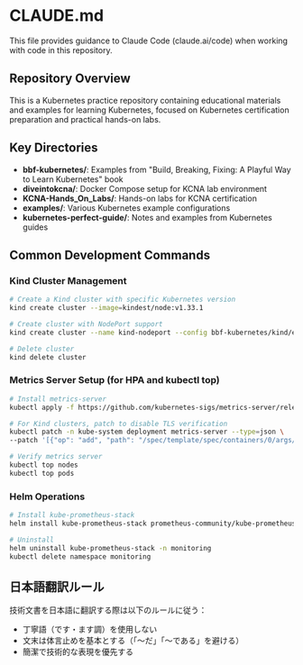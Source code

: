 # CLAUDE.md

This file provides guidance to Claude Code (claude.ai/code) when working with code in this repository.

## Repository Overview
This is a Kubernetes practice repository containing educational materials and examples for learning Kubernetes, focused on Kubernetes certification preparation and practical hands-on labs.

## Key Directories
- **bbf-kubernetes/**: Examples from "Build, Breaking, Fixing: A Playful Way to Learn Kubernetes" book
- **diveintokcna/**: Docker Compose setup for KCNA lab environment
- **KCNA-Hands_On_Labs/**: Hands-on labs for KCNA certification
- **examples/**: Various Kubernetes example configurations
- **kubernetes-perfect-guide/**: Notes and examples from Kubernetes guides

## Common Development Commands

### Kind Cluster Management
```bash
# Create a Kind cluster with specific Kubernetes version
kind create cluster --image=kindest/node:v1.33.1

# Create cluster with NodePort support
kind create cluster --name kind-nodeport --config bbf-kubernetes/kind/export-mapping.yaml --image=kindest/node:v1.33.1

# Delete cluster
kind delete cluster
```

### Metrics Server Setup (for HPA and kubectl top)
```bash
# Install metrics-server
kubectl apply -f https://github.com/kubernetes-sigs/metrics-server/releases/latest/download/components.yaml

# For Kind clusters, patch to disable TLS verification
kubectl patch -n kube-system deployment metrics-server --type=json \
--patch '[{"op": "add", "path": "/spec/template/spec/containers/0/args/-", "value": "--kubelet-insecure-tls"}]'

# Verify metrics server
kubectl top nodes
kubectl top pods
```

### Helm Operations
```bash
# Install kube-prometheus-stack
helm install kube-prometheus-stack prometheus-community/kube-prometheus-stack -n monitoring --create-namespace

# Uninstall
helm uninstall kube-prometheus-stack -n monitoring
kubectl delete namespace monitoring
```

## 日本語翻訳ルール
技術文書を日本語に翻訳する際は以下のルールに従う：
- 丁寧語（です・ます調）を使用しない
- 文末は体言止めを基本とする（「〜だ」「〜である」を避ける）
- 簡潔で技術的な表現を優先する
